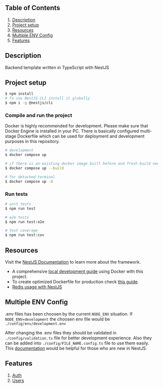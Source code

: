 ## Table of Contents
1. [Description](#description)
2. [Project setup](#project-setup)
3. [Resources](#resources)
4. [Multiple ENV Config](#multiple-env-config)
5. [Features](#features)

## Description

Backend template written in TypeScript with NestJS

## Project setup

```bash
$ npm install
# To use NestJS CLI install it globally
$ npm i -g @nestjs/cli
```

### Compile and run the project
Docker is highly recommended for development. Please make sure that Docker Engine is installed in your PC. There is basically configured multi-stage Dockerfile which can be used for deployment and development purposes in this repository.
```bash
# development
$ docker compose up

# if there is an existing docker image built before and fresh build needed
$ docker compose up --build

# for detached terminal
$ docker compose up -d
```

### Run tests

```bash
# unit tests
$ npm run test

# e2e tests
$ npm run test:e2e

# test coverage
$ npm run test:cov
```

## Resources

Visit the [NestJS Documentation](https://docs.nestjs.com) to learn more about the framework.
- A comprehensive [local development guide](https://www.tomray.dev/nestjs-docker-compose-postgres#add-redis-to-docker-composez) using Docker with this project. 
- To create optimized Dockerfile for production check [this guide](https://www.tomray.dev/nestjs-docker-production). 
- [Redis usage with NestJS](https://medium.com/@mut1aq/using-redis-in-nestjs-8ca1a009670f)

## Multiple ENV Config
.env files has been choosen by the current `NODE_ENV` situation. If `NODE_ENV=development` the choosen env file would be `./config/env/development.env`

After changing the .env files they should be validated in `./config/validation.ts` file for better development experience. Also they can be added into `./config/FILE_NAME.config.ts` file to use them easily. This [documentation](https://docs.nestjs.com/techniques/configuration) would be helpful for those who are new in NestJS.

## Features
1. [Auth]()
2. [Users]()
